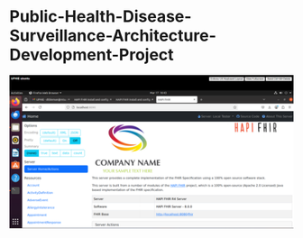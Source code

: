 # Public-Health-Disease-Surveillance-Architecture-Development-Project
![](https://github.com/David5-cyber/Public-Health-Disease-Surveillance-Architecture-Development-Project/blob/0ab814c7aed0239beb97cdbdda9fc143923d5f73/Arch%204%20screenshot%201.png)
